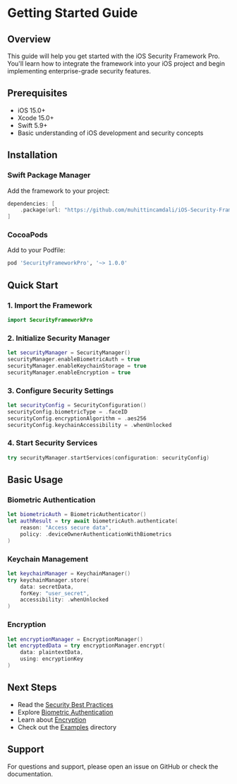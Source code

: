 # Getting Started Guide

## Overview

This guide will help you get started with the iOS Security Framework Pro. You'll learn how to integrate the framework into your iOS project and begin implementing enterprise-grade security features.

## Prerequisites

- iOS 15.0+
- Xcode 15.0+
- Swift 5.9+
- Basic understanding of iOS development and security concepts

## Installation

### Swift Package Manager

Add the framework to your project:

```swift
dependencies: [
    .package(url: "https://github.com/muhittincamdali/iOS-Security-Framework-Pro.git", from: "1.0.0")
]
```

### CocoaPods

Add to your Podfile:

```ruby
pod 'SecurityFrameworkPro', '~> 1.0.0'
```

## Quick Start

### 1. Import the Framework

```swift
import SecurityFrameworkPro
```

### 2. Initialize Security Manager

```swift
let securityManager = SecurityManager()
securityManager.enableBiometricAuth = true
securityManager.enableKeychainStorage = true
securityManager.enableEncryption = true
```

### 3. Configure Security Settings

```swift
let securityConfig = SecurityConfiguration()
securityConfig.biometricType = .faceID
securityConfig.encryptionAlgorithm = .aes256
securityConfig.keychainAccessibility = .whenUnlocked
```

### 4. Start Security Services

```swift
try securityManager.startServices(configuration: securityConfig)
```

## Basic Usage

### Biometric Authentication

```swift
let biometricAuth = BiometricAuthenticator()
let authResult = try await biometricAuth.authenticate(
    reason: "Access secure data",
    policy: .deviceOwnerAuthenticationWithBiometrics
)
```

### Keychain Management

```swift
let keychainManager = KeychainManager()
try keychainManager.store(
    data: secretData,
    forKey: "user_secret",
    accessibility: .whenUnlocked
)
```

### Encryption

```swift
let encryptionManager = EncryptionManager()
let encryptedData = try encryptionManager.encrypt(
    data: plaintextData,
    using: encryptionKey
)
```

## Next Steps

- Read the [Security Best Practices](SecurityBestPractices.md)
- Explore [Biometric Authentication](BiometricAuthenticationGuide.md)
- Learn about [Encryption](EncryptionGuide.md)
- Check out the [Examples](../Examples/) directory

## Support

For questions and support, please open an issue on GitHub or check the documentation. 